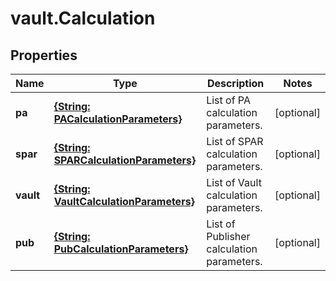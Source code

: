 # vault.Calculation

## Properties

Name | Type | Description | Notes
------------ | ------------- | ------------- | -------------
**pa** | [**{String: PACalculationParameters}**](PACalculationParameters.md) | List of PA calculation parameters. | [optional] 
**spar** | [**{String: SPARCalculationParameters}**](SPARCalculationParameters.md) | List of SPAR calculation parameters. | [optional] 
**vault** | [**{String: VaultCalculationParameters}**](VaultCalculationParameters.md) | List of Vault calculation parameters. | [optional] 
**pub** | [**{String: PubCalculationParameters}**](PubCalculationParameters.md) | List of Publisher calculation parameters. | [optional] 



